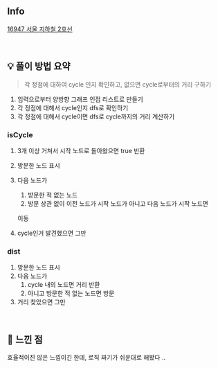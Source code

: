## Info

[16947 서울 지하철 2호선](https://www.acmicpc.net/problem/16947)

<br>

## 💡 풀이 방법 요약

> 각 정점에 대하여 cycle 인지 확인하고, 없으면 cycle로부터의 거리 구하기

1. 입력으로부터 양방향 그래프 인접 리스트로 만들기
2. 각 정점에 대해서 cycle인지 dfs로 확인하기
3. 각 정점에 대해서 cycle이면 dfs로 cycle까지의 거리 계산하기

### isCycle
1. 3개 이상 거쳐서 시작 노드로 돌아왔으면 true 반환
2. 방문한 노드 표시
3. 다음 노드가
   1. 방문한 적 없는 노드
   2. 방문 상관 없이 이전 노드가 시작 노드가 아니고 다음 노드가 시작 노드면
   
   이동
4. cycle인거 발견했으면 그만

### dist
1. 방문한 노드 표시
2. 다음 노드가 
   1. cycle 내의 노드면 거리 반환
   2. 아니고 방문한 적 없는 노드면 방문
3. 거리 찾았으면 그만

<br>

## 🙂 느낀 점
효율적이진 않은 느낌이긴 한데, 로직 짜기가 쉬운대로 해봤다 ..